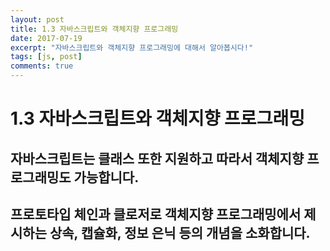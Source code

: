 ```yaml
---
layout: post
title: 1.3 자바스크립트와 객체지향 프로그래밍
date: 2017-07-19
excerpt: "자바스크립트와 객체지향 프로그래밍에 대해서 알아봅시다!"
tags: [js, post]
comments: true
---
```


1.3 자바스크립트와 객체지향 프로그래밍
===================================

## 자바스크립트는 클래스 또한 지원하고 따라서 객체지향 프로그래밍도 가능합니다.
## 프로토타입 체인과 클로저로 객체지향 프로그래밍에서 제시하는 상속, 캡슐화, 정보 은닉 등의 개념을 소화합니다.